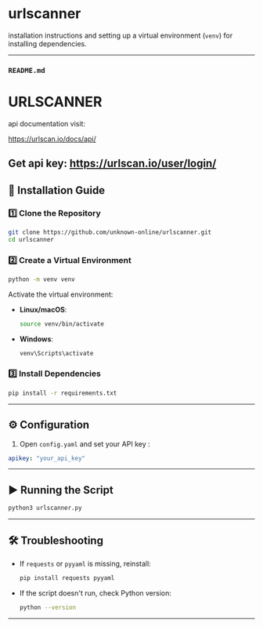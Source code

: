 # urlscanner
  installation instructions and setting up a virtual environment (`venv`) for installing dependencies.  

---

### **`README.md`**

# URLSCANNER

api documentation visit:

https://urlscan.io/docs/api/

Get api key:
https://urlscan.io/user/login/
---

## 🚀 Installation Guide

### 1️⃣ **Clone the Repository**
```bash
git clone https://github.com/unknown-online/urlscanner.git
cd urlscanner
```

### 2️⃣ **Create a Virtual Environment**
```bash
python -m venv venv
```
Activate the virtual environment:
- **Linux/macOS**:  
  ```bash
  source venv/bin/activate
  ```
- **Windows**:  
  ```powershell
  venv\Scripts\activate
  ```

### 3️⃣ **Install Dependencies**
```bash
pip install -r requirements.txt
```

---

## ⚙️ Configuration
1. Open `config.yaml` and set your API key :
```yaml
apikey: "your_api_key"
```


---

## ▶️ Running the Script
```bash
python3 urlscanner.py
```

---

## 🛠 Troubleshooting
- If `requests` or `pyyaml` is missing, reinstall:
  ```bash
  pip install requests pyyaml
  ```
- If the script doesn't run, check Python version:
  ```bash
  python --version
  ```

---
